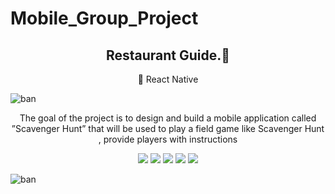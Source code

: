 # Mobile_Group_Project
<h2 align="center">Restaurant Guide.👋</h2>
<p align="center"> 📌 React Native </p>

![ban](https://i.ibb.co/jTYFdLy/fildgame.png)

<p align="center">The goal of the project is to design and build a mobile  application called ”Scavenger Hunt” that will be used to play a field game like Scavenger Hunt , provide players with instructions</p>

<p align="center">
<img src="https://img.shields.io/badge/React%20-%23F05033.svg?&style=for-the-badge&logo=react&logoColor=white"/>
<img src="https://img.shields.io/badge/github%20-%23121011.svg?&style=for-the-badge&logo=github&logoColor=white"/> 
<img src="https://img.shields.io/badge/git%20-%23F05033.svg?&style=for-the-badge&logo=git&logoColor=white"/>
  <img src="https://img.shields.io/badge/IOS%20-%23323330.svg?&style=for-the-badge&logo=ios&logoColor=white"/>
   <img src="https://img.shields.io/badge/Android%20-%23323330.svg?&style=for-the-badge&logo=android&logoColor=white"/>
</p>

![ban](https://i.ibb.co/CWmjYC0/Pink-Cute-Chic-Vintage-90s-Virtual-Trivia-Quiz-Presentations.png)
